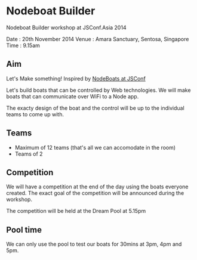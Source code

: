 # Nodeboat Builder

Nodeboat Builder workshop at JSConf.Asia 2014

Date : 20th November 2014
Venue : Amara Sanctuary, Sentosa, Singapore
Time : 9.15am

## Aim

Let's Make something! Inspired by [NodeBoats at JSConf](makezine.com/2014/06/02/turning-coders-into-makers-at-jsconf-2014/)

Let's build boats that can be controlled by Web technologies. We will make boats that can communicate over WiFi to a Node app.

The exacty design of the boat and the control will be up to the individual teams to come up with.

## Teams

- Maximum of 12 teams (that's all we can accomodate in the room)
- Teams of 2

## Competition

We will have a competition at the end of the day using the boats everyone created. The exact goal of the competition will be announced during the workshop.

The competition will be held at the Dream Pool at 5.15pm

## Pool time

We can only use the pool to test our boats for 30mins at 3pm, 4pm and 5pm.
